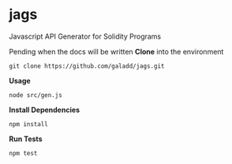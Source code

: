 # jags
Javascript API Generator for Solidity Programs

Pending when the docs will be written
<b>Clone</b> into the environment
```
git clone https://github.com/galadd/jags.git
```
<b>Usage</b> 
```
node src/gen.js
```
<b>Install Dependencies</b> 
```
npm install
```
<b>Run Tests</b>
```
npm test
```
